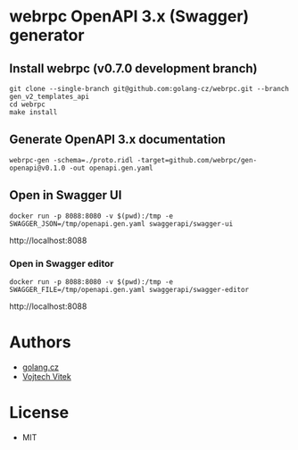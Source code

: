 # webrpc OpenAPI 3.x (Swagger) generator

## Install webrpc (v0.7.0 development branch)
```
git clone --single-branch git@github.com:golang-cz/webrpc.git --branch gen_v2_templates_api
cd webrpc
make install
```

## Generate OpenAPI 3.x documentation
```
webrpc-gen -schema=./proto.ridl -target=github.com/webrpc/gen-openapi@v0.1.0 -out openapi.gen.yaml
```

## Open in Swagger UI
```
docker run -p 8088:8080 -v $(pwd):/tmp -e SWAGGER_JSON=/tmp/openapi.gen.yaml swaggerapi/swagger-ui
```

http://localhost:8088

### Open in Swagger editor
```
docker run -p 8088:8080 -v $(pwd):/tmp -e SWAGGER_FILE=/tmp/openapi.gen.yaml swaggerapi/swagger-editor
```

http://localhost:8088

# Authors
- [golang.cz](https://www.golang.cz)
- [Vojtech Vitek](https://github.com/VojtechVitek)

# License
- MIT
